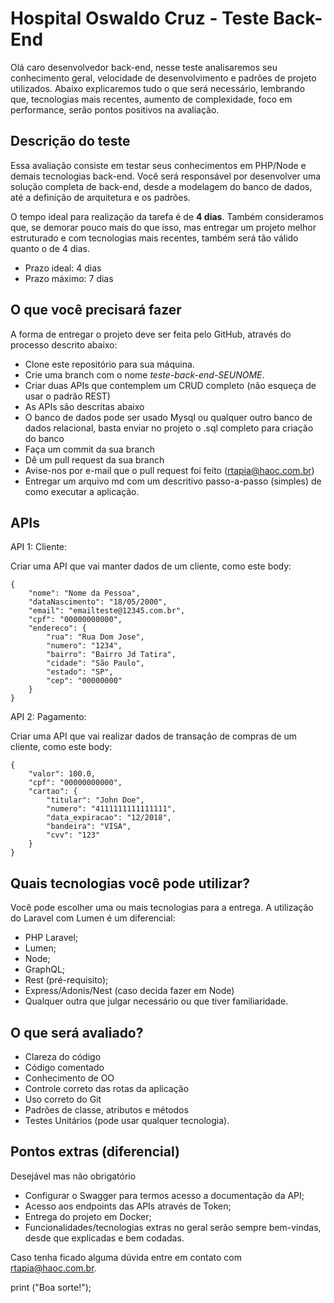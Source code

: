 # Hospital Oswaldo Cruz - Teste Back-End

Olá caro desenvolvedor back-end, nesse teste analisaremos seu conhecimento geral, velocidade de desenvolvimento e padrões de projeto utilizados. Abaixo explicaremos tudo o que será necessário, lembrando que, tecnologias mais recentes, aumento de complexidade, foco em performance, serão pontos positivos na avaliação.

## Descrição do teste

Essa avaliação consiste em testar seus conhecimentos em PHP/Node e demais tecnologias back-end. Você será responsável por desenvolver uma solução completa de back-end, desde a modelagem do banco de dados, até a definição de arquitetura e os padrões.

O tempo ideal para realização da tarefa é de **4 dias**. Também consideramos que, se demorar pouco mais do que isso, mas entregar um projeto melhor estruturado e com tecnologias mais recentes, também será tão válido quanto o de 4 dias.

* Prazo ideal: 4 dias
* Prazo máximo: 7 dias

## O que você precisará fazer

A forma de entregar o projeto deve ser feita pelo GitHub, através do processo descrito abaixo:

* Clone este repositório para sua máquina.
* Crie uma branch com o nome *teste-back-end-SEUNOME*.
* Criar duas APIs que contemplem um CRUD completo (não esqueça de usar o padrão REST)
* As APIs são descritas abaixo
* O banco de dados pode ser usado Mysql ou qualquer outro banco de dados relacional, basta enviar no projeto o .sql completo para criação do banco
* Faça um commit da sua branch
* Dê um pull request da sua branch
* Avise-nos por e-mail que o pull request foi feito (rtapia@haoc.com.br)
* Entregar um arquivo md com um descritivo passo-a-passo (simples) de como executar a aplicação.

## APIs

API 1: Cliente:

Criar uma API que vai manter dados de um cliente, como este body:

```
{
    "nome": "Nome da Pessoa",
    "dataNascimento": "18/05/2000",
    "email": "emailteste@12345.com.br",
    "cpf": "00000000000",
    "endereco": {
        "rua": "Rua Dom Jose",
        "numero": "1234",
        "bairro": "Bairro Jd Tatira",
        "cidade": "São Paulo",
        "estado": "SP",
        "cep": "00000000"
    }
}
```

API 2: Pagamento:

Criar uma API que vai realizar dados de transação de compras de um cliente, como este body:

```
{
    "valor": 100.0,
    "cpf": "00000000000",
    "cartao": {
        "titular": "John Doe",
        "numero": "4111111111111111",
        "data_expiracao": "12/2018",
        "bandeira": "VISA",
        "cvv": "123"
    }
}
```

## Quais tecnologias você pode utilizar?

Você pode escolher uma ou mais tecnologias para a entrega. A utilização do Laravel com Lumen é um diferencial:

* PHP Laravel;
* Lumen;
* Node;
* GraphQL;
* Rest (pré-requisito);
* Express/Adonis/Nest (caso decida fazer em Node)
* Qualquer outra que julgar necessário ou que tiver familiaridade.

## O que será avaliado?

* Clareza do código
* Código comentado
* Conhecimento de OO
* Controle correto das rotas da aplicação
* Uso correto do Git
* Padrões de classe, atributos e métodos
* Testes Unitários (pode usar qualquer tecnologia).

## Pontos extras (diferencial)

Desejável mas não obrigatório

* Configurar o Swagger para termos acesso a documentação da API;
* Acesso aos endpoints das APIs através de Token;
* Entrega do projeto em Docker;
* Funcionalidades/tecnologias extras no geral serão sempre bem-vindas, desde que explicadas e bem codadas.

Caso tenha ficado alguma dúvida entre em contato com [rtapia@haoc.com.br](mailto:rtapia@haoc.com.br).

print ("Boa sorte!");
